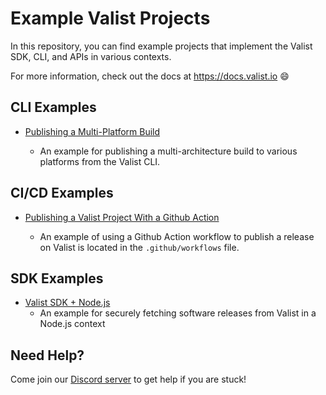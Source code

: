 # Example Valist Projects

In this repository, you can find example projects that implement the Valist SDK, CLI, and APIs in various contexts.

For more information, check out the docs at https://docs.valist.io 😄

## CLI Examples

* [Publishing a Multi-Platform Build](cli-publish-multi-platform-project)

  * An example for publishing a multi-architecture build to various platforms from the Valist CLI.

## CI/CD Examples

* [Publishing a Valist Project With a Github Action](.github/workflows/multi-platform.yml)

  * An example of using a Github Action workflow to publish a release on Valist is located in the `.github/workflows` file.

## SDK Examples

* [Valist SDK + Node.js](sdk-node)
  * An example for securely fetching software releases from Valist in a Node.js context

## Need Help?

Come join our [Discord server](https://valist.io/discord) to get help if you are stuck!
